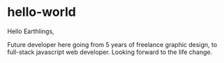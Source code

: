 # hello-world

Hello Earthlings,

Future developer here going from 5 years of freelance graphic design, to full-stack javascript web developer.
Looking forward to the life change.

